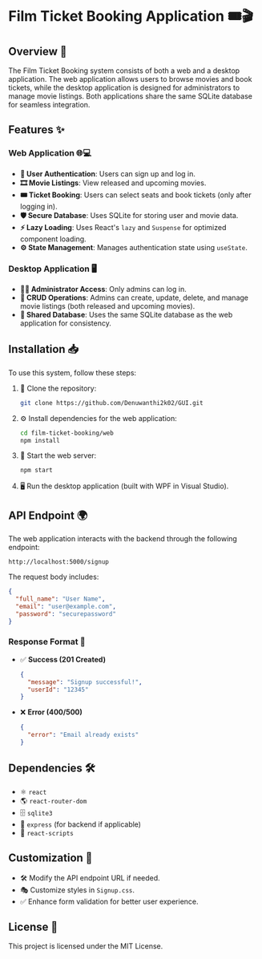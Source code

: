 # Film Ticket Booking Application 🎟️🎬

## Overview 📝

The Film Ticket Booking system consists of both a web and a desktop application. The web application allows users to browse movies and book tickets, while the desktop application is designed for administrators to manage movie listings. Both applications share the same SQLite database for seamless integration.

## Features ✨

### Web Application 🌐💻

- **🔐 User Authentication**: Users can sign up and log in.
- **🎞️ Movie Listings**: View released and upcoming movies.
- **🎟️ Ticket Booking**: Users can select seats and book tickets (only after logging in).
- **🛡️ Secure Database**: Uses SQLite for storing user and movie data.
- **⚡ Lazy Loading**: Uses React's `lazy` and `Suspense` for optimized component loading.
- **⚙️ State Management**: Manages authentication state using `useState`.

### Desktop Application 🖥️

- **👨‍💼 Administrator Access**: Only admins can log in.
- **📝 CRUD Operations**: Admins can create, update, delete, and manage movie listings (both released and upcoming movies).
- **🔄 Shared Database**: Uses the same SQLite database as the web application for consistency.

## Installation 📥

To use this system, follow these steps:

1. 📂 Clone the repository:
   ```sh
   git clone https://github.com/Denuwanthi2k02/GUI.git
   ```
2. ⚙️ Install dependencies for the web application:
   ```sh
   cd film-ticket-booking/web
   npm install
   ```
3. 🚀 Start the web server:
   ```sh
   npm start
   ```
4. 🖥️ Run the desktop application (built with WPF in Visual Studio).

## API Endpoint 🌍

The web application interacts with the backend through the following endpoint:

```
http://localhost:5000/signup
```

The request body includes:

```json
{
  "full_name": "User Name",
  "email": "user@example.com",
  "password": "securepassword"
}
```

### Response Format 📩

- ✅ **Success (201 Created)**
  ```json
  {
    "message": "Signup successful!",
    "userId": "12345"
  }
  ```
- ❌ **Error (400/500)**
  ```json
  {
    "error": "Email already exists"
  }
  ```

## Dependencies 🛠️

- ⚛️ `react`
- 🌎 `react-router-dom`
- 🗄️ `sqlite3`
- 🚀 `express` (for backend if applicable)
- 📜 `react-scripts`

## Customization 🎨

- 🛠️ Modify the API endpoint URL if needed.
- 🎭 Customize styles in `Signup.css`.
- ✅ Enhance form validation for better user experience.

## License 📜

This project is licensed under the MIT License.

